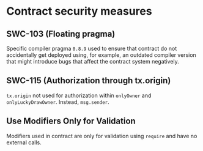 # Contract security measures

## SWC-103 (Floating pragma)

Specific compiler pragma `0.8.9` used to ensure that contract do not accidentally get deployed using, for example, an outdated compiler version that might introduce bugs that affect the contract system negatively.

## SWC-115 (Authorization through tx.origin)
`tx.origin` not used for authorization within `onlyOwner` and `onlyLuckyDrawOwner`. Instead, `msg.sender`.

## Use Modifiers Only for Validation 
Modifiers used in contract are only for validation using `require` and have no external calls.
